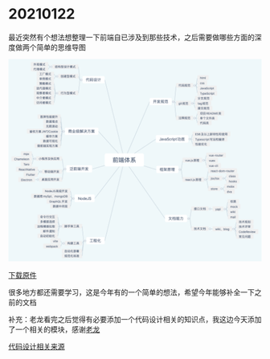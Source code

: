 # 20210122

最近突然有个想法想整理一下前端自已涉及到那些技术，之后需要做哪些方面的深度做两个简单的思维导图

![脑图](../.vuepress/public/img/fe-skill.png)

[下载原件](https://0227vera.github.io/resources/fe-system.xmind)

很多地方都还需要学习，这是今年有的一个简单的想法，希望今年能够补全一下之前的文档

补充：老龙看完之后觉得有必要添加一个代码设计相关的知识点，我这边今天添加了一个相关的模块，感谢[老龙](https:liujilongObject.github.io)

[代码设计相关来源](https://zhuanlan.zhihu.com/p/133263261)

<back-to-top />

<gitask />
